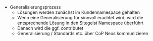 * Generalisierungsprozess
  * Lösungen werden zunächst im Kundennamespace gehalten
  * Wenn eine Generalisierung für sinnvoll erachtet wird, wird die entsprechende Lösung in den Sitegeist Namespace
    überführt
  * Danach wird die ggf. contributet
  * Generalisierung / Standards etc. über CoP Neos kommunizieren
